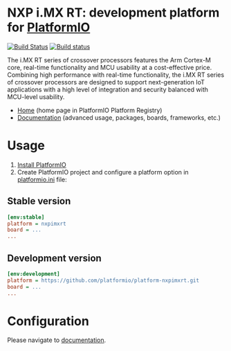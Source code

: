 # NXP i.MX RT: development platform for [PlatformIO](http://platformio.org)
[![Build Status](https://travis-ci.org/platformio/platform-nxpimxrt.svg?branch=develop)](https://travis-ci.org/platformio/platform-nxpimxrt)
[![Build status](https://ci.appveyor.com/api/projects/status/gm98eo04per1je25/branch/develop?svg=true)](https://ci.appveyor.com/project/ivankravets/platform-nxpimxrt/branch/develop)

The i.MX RT series of crossover processors features the Arm Cortex-M core, real-time functionality and MCU usability at a cost-effective price. Combining high performance with real-time functionality, the i.MX RT series of crossover processors are designed to support next-generation IoT applications with a high level of integration and security balanced with MCU-level usability.

* [Home](http://platformio.org/platforms/nxpimxrt) (home page in PlatformIO Platform Registry)
* [Documentation](http://docs.platformio.org/page/platforms/nxpimxrt.html) (advanced usage, packages, boards, frameworks, etc.)

# Usage

1. [Install PlatformIO](http://platformio.org)
2. Create PlatformIO project and configure a platform option in [platformio.ini](http://docs.platformio.org/page/projectconf.html) file:

## Stable version

```ini
[env:stable]
platform = nxpimxrt
board = ...
...
```

## Development version

```ini
[env:development]
platform = https://github.com/platformio/platform-nxpimxrt.git
board = ...
...
```

# Configuration

Please navigate to [documentation](http://docs.platformio.org/page/platforms/nxpimxrt.html).

